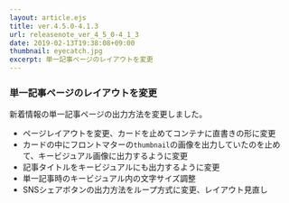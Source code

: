 ```yaml
---
layout: article.ejs
title: ver.4.5.0-4.1.3
url: releasenote_ver_4_5_0-4_1_3
date: 2019-02-13T19:38:08+09:00
thumbnail: eyecatch.jpg
excerpt: 単一記事ページのレイアウトを変更
---
```


### 単一記事ページのレイアウトを変更

新着情報の単一記事ページの出力方法を変更しました。

- ページレイアウトを変更、カードを止めてコンテナに直書きの形に変更
- カードの中にフロントマターの`thumbnail`の画像を出力していたのを止めて、キービジュアル画像に出力するように変更
- 記事タイトルをキービジュアルにも出力するように変更
- 単一記事時のキービジュアル内の文字サイズ調整
- SNSシェアボタンの出力方法をループ方式に変更、レイアウト見直し
